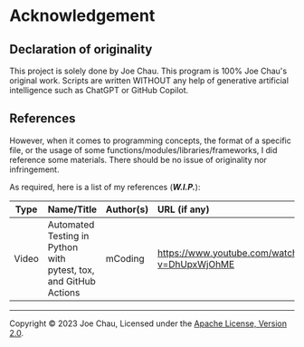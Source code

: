 # Acknowledgement

## Declaration of originality
This project is solely done by Joe Chau. 
This program is 100% Joe Chau's original work.
Scripts are written WITHOUT any help of generative artificial intelligence 
such as ChatGPT or GitHub Copilot.

## References
However, when it comes to programming concepts, the format of a specific file, 
or the usage of some functions/modules/libraries/frameworks, 
I did reference some materials. 
There should be no issue of originality nor infringement.

As required, here is a list of my references (***W.I.P.***):

|  Type   | Name/Title                                                       | Author(s)    | URL (if any)                                  | Description                                           |
|:-------:|:-----------------------------------------------------------------|:-------------|:----------------------------------------------|:------------------------------------------------------|
|  Video  | Automated Testing in Python with pytest, tox, and GitHub Actions | mCoding      | https://www.youtube.com/watch?v=DhUpxWjOhME   | Tutorial of mypy, Pytest, Tox, Flake8, GitHub Actions |



---

Copyright © 2023 Joe Chau, Licensed under the 
<a href="https://www.apache.org/licenses/LICENSE-2.0" target="_blank">Apache License, Version 2.0</a>.
